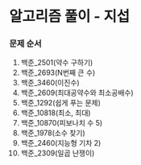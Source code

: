 # 알고리즘 풀이 - 지섭
### 문제 순서
1. 백준_2501(약수 구하기)
2. 백준_2693(N번째 큰 수)
3. 백준_3460(이진수)
4. 백준_2609(최대공약수와 최소공배수)
5. 백준_1292(쉽게 푸는 문제)
6. 백준_10818(최소, 최대)
7. 백준_10870(피보나치 수 5)
8. 백준_1978(소수 찾기)
9. 백준_2460(지능형 기차 2)
10. 백준_2309(일곱 난쟁이)
